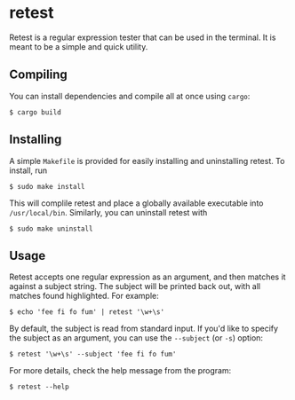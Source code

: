 # retest
Retest is a regular expression tester that can be used in the terminal. It is meant to be a simple and quick utility.

## Compiling
You can install dependencies and compile all at once using `cargo`:

    $ cargo build

## Installing
A simple `Makefile` is provided for easily installing and uninstalling retest. To install, run

    $ sudo make install

This will complile retest and place a globally available executable into `/usr/local/bin`. Similarly, you can uninstall retest with

    $ sudo make uninstall


## Usage
Retest accepts one regular expression as an argument, and then matches it against a subject string. The subject will be printed back out, with all matches found highlighted. For example:

    $ echo 'fee fi fo fum' | retest '\w+\s'

By default, the subject is read from standard input. If you'd like to specify the subject as an argument, you can use the `--subject` (or `-s`) option:

    $ retest '\w+\s' --subject 'fee fi fo fum'

For more details, check the help message from the program:

    $ retest --help
